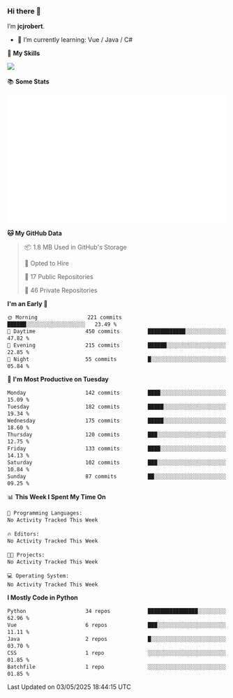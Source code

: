 ### Hi there 👋

I’m **jcjrobert**.

- 🌱 I’m currently learning: Vue / Java / C#

🌟 **My Skills**

![](https://img.shields.io/badge/-Python-3e74a2?style=flat-square&logo=Python&logoColor=fff)

📚 **Some Stats**

![](https://github.com/jcjrobert/github-stats/blob/master/generated/overview.svg)

<!--START_SECTION:waka-->
**🐱 My GitHub Data** 

> 📦 1.8 MB Used in GitHub's Storage 
 > 
> 💼 Opted to Hire
 > 
> 📜 17 Public Repositories 
 > 
> 🔑 46 Private Repositories 
 > 
**I'm an Early 🐤** 

```text
🌞 Morning                221 commits         ██████░░░░░░░░░░░░░░░░░░░   23.49 % 
🌆 Daytime                450 commits         ████████████░░░░░░░░░░░░░   47.82 % 
🌃 Evening                215 commits         ██████░░░░░░░░░░░░░░░░░░░   22.85 % 
🌙 Night                  55 commits          █░░░░░░░░░░░░░░░░░░░░░░░░   05.84 % 
```
📅 **I'm Most Productive on Tuesday** 

```text
Monday                   142 commits         ████░░░░░░░░░░░░░░░░░░░░░   15.09 % 
Tuesday                  182 commits         █████░░░░░░░░░░░░░░░░░░░░   19.34 % 
Wednesday                175 commits         █████░░░░░░░░░░░░░░░░░░░░   18.60 % 
Thursday                 120 commits         ███░░░░░░░░░░░░░░░░░░░░░░   12.75 % 
Friday                   133 commits         ████░░░░░░░░░░░░░░░░░░░░░   14.13 % 
Saturday                 102 commits         ███░░░░░░░░░░░░░░░░░░░░░░   10.84 % 
Sunday                   87 commits          ██░░░░░░░░░░░░░░░░░░░░░░░   09.25 % 
```


📊 **This Week I Spent My Time On** 

```text
💬 Programming Languages: 
No Activity Tracked This Week

🔥 Editors: 
No Activity Tracked This Week

🐱‍💻 Projects: 
No Activity Tracked This Week

💻 Operating System: 
No Activity Tracked This Week
```

**I Mostly Code in Python** 

```text
Python                   34 repos            ████████████████░░░░░░░░░   62.96 % 
Vue                      6 repos             ███░░░░░░░░░░░░░░░░░░░░░░   11.11 % 
Java                     2 repos             █░░░░░░░░░░░░░░░░░░░░░░░░   03.70 % 
CSS                      1 repo              ░░░░░░░░░░░░░░░░░░░░░░░░░   01.85 % 
Batchfile                1 repo              ░░░░░░░░░░░░░░░░░░░░░░░░░   01.85 % 
```




 Last Updated on 03/05/2025 18:44:15 UTC
<!--END_SECTION:waka-->

